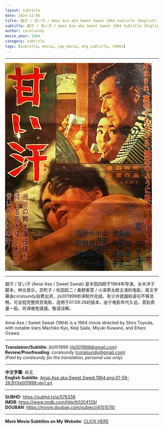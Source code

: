 ```yaml
---
layout: subtitle
date: 2024-12-05
title: 甜汗 / 甘い汗 / Amai Ase aka Sweet Sweat 1964 Subtitle (English)
subtitle: 甜汗 / 甘い汗 / Amai Ase aka Sweet Sweat 1964 Subtitle (English)
author: coralsundy
movie_year: 1964
category: subtitle
tags: [subtitle, movie, jap_movie, eng_subtitle, 1960s]
---
```


------

<img src="../assets/tt0204129.jpg" alt="tt0204129_cover_art" />

------

甜汗 / 甘い汗 (Amai Ase / Sweet Sweat) 是丰田四郎于1964年导演，水木洋子脚本，林光音乐，京町子 / 佐田启二 / 桑野美雪 / 小泽荣太郎主演的电影。英文字幕由coralsundy自费出资，jls001999听译制作完成。有少许错漏和语句不够流畅，可全程完整欣赏电影，适用于01:59:26的版本。由于电影年代久远，音轨质量一般，听译难免错漏，敬请谅解。

------

Amai Ase / Sweet Sweat (1964) is a 1964 movie directed by Shiro Toyoda, with notable stars Machiko Kyo, Keiji Sada, Miyuki Kuwano, and Eitaro Ozawa.

------

**Translation/Subtitle**: jls001999 (jls001999@gmail.com)<br>
**Review/Proofreading**: coralsundy (coralsundy@gmail.com)<br>
*(Paid by coralsundy for the translation, personal use only)*

------

**中文字幕**: 尚无<br>
**English Subtitle**: [Amai.Ase.aka.Sweet.Sweat.1964.eng.01-59-26.BYjls001999.rev1.srt](../subtitles/Amai.Ase.aka.Sweet.Sweat.1964.eng.01-59-26.BYjls001999.rev1.srt)

------

**SUBHD**: <https://subhd.tv/a/576338><br>
**IMDB**: <https://www.imdb.com/title/tt0204129/><br>
**DOUBAN**: <https://movie.douban.com/subject/4151078/>


------

**More Movie Subtitles on My Website**: <a href='{% post_url 2021-01-10-subtitles-summary-list %}'>CLICK HERE</a>


